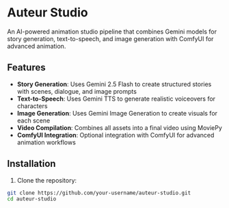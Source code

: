 # Auteur Studio

An AI-powered animation studio pipeline that combines Gemini models for story generation, text-to-speech, and image generation with ComfyUI for advanced animation.

## Features

- **Story Generation**: Uses Gemini 2.5 Flash to create structured stories with scenes, dialogue, and image prompts
- **Text-to-Speech**: Uses Gemini TTS to generate realistic voiceovers for characters
- **Image Generation**: Uses Gemini Image Generation to create visuals for each scene
- **Video Compilation**: Combines all assets into a final video using MoviePy
- **ComfyUI Integration**: Optional integration with ComfyUI for advanced animation workflows

## Installation

1. Clone the repository:
```bash
git clone https://github.com/your-username/auteur-studio.git
cd auteur-studio